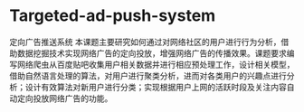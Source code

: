 # Targeted-ad-push-system
定向广告推送系统
本课题主要研究如何通过对网络社区的用户进行行为分析，借助数据挖掘技术实现网络广告的定向投放，增强网络广告的传播效果。课题要求编写网络爬虫从百度贴吧收集用户相关数据并进行相应预处理工作，设计相关模型，借助自然语言处理的算法，对用户进行聚类分析，进而对各类用户的兴趣点进行分析；设计有效算法对新用户进行分类；实现根据用户上网的活跃时段及关注内容自动定向投放网络广告的功能。
